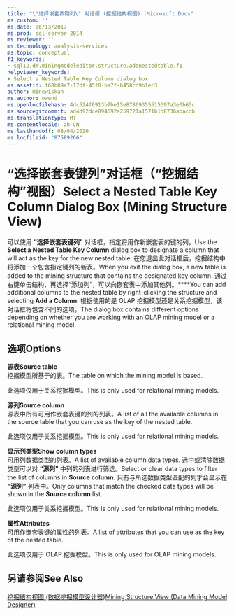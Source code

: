 ```yaml
---
title: "\"选择嵌套表键列\" 对话框 (挖掘结构视图) |Microsoft Docs"
ms.custom: ''
ms.date: 06/13/2017
ms.prod: sql-server-2014
ms.reviewer: ''
ms.technology: analysis-services
ms.topic: conceptual
f1_keywords:
- sql12.dm.miningmodeleditor.structure.addnestedtable.f1
helpviewer_keywords:
- Select a Nested Table Key Column dialog box
ms.assetid: f68b89a7-17df-45f8-ba7f-b458cd9b1ec3
author: minewiskan
ms.author: owend
ms.openlocfilehash: 4dc524f6913b7be15e87869355515397a3e0b65c
ms.sourcegitcommit: ad4d92dce894592a259721a1571b1d8736abacdb
ms.translationtype: MT
ms.contentlocale: zh-CN
ms.lasthandoff: 08/04/2020
ms.locfileid: "87589266"
---
```

# <a name="select-a-nested-table-key-column-dialog-box-mining-structure-view"></a><span data-ttu-id="5daa6-102">“选择嵌套表键列”对话框（“挖掘结构”视图）</span><span class="sxs-lookup"><span data-stu-id="5daa6-102">Select a Nested Table Key Column Dialog Box (Mining Structure View)</span></span>
  <span data-ttu-id="5daa6-103">可以使用 **“选择嵌套表键列”** 对话框，指定将用作新嵌套表的键的列。</span><span class="sxs-lookup"><span data-stu-id="5daa6-103">Use the **Select a Nested Table Key Column** dialog box to designate a column that will act as the key for the new nested table.</span></span> <span data-ttu-id="5daa6-104">在您退出此对话框后，挖掘结构中将添加一个包含指定键列的新表。</span><span class="sxs-lookup"><span data-stu-id="5daa6-104">When you exit the dialog box, a new table is added to the mining structure that contains the designated key column.</span></span> <span data-ttu-id="5daa6-105">通过右键单击结构，再选择“添加列”，可以向嵌套表中添加其他列。\*\*\*\*</span><span class="sxs-lookup"><span data-stu-id="5daa6-105">You can add additional columns to the nested table by right-clicking the structure and selecting **Add a Column**.</span></span> <span data-ttu-id="5daa6-106">根据使用的是 OLAP 挖掘模型还是关系挖掘模型，该对话框将包含不同的选项。</span><span class="sxs-lookup"><span data-stu-id="5daa6-106">The dialog box contains different options depending on whether you are working with an OLAP mining model or a relational mining model.</span></span>  
  
## <a name="options"></a><span data-ttu-id="5daa6-107">选项</span><span class="sxs-lookup"><span data-stu-id="5daa6-107">Options</span></span>  
 <span data-ttu-id="5daa6-108">**源表**</span><span class="sxs-lookup"><span data-stu-id="5daa6-108">**Source table**</span></span>  
 <span data-ttu-id="5daa6-109">挖掘模型所基于的表。</span><span class="sxs-lookup"><span data-stu-id="5daa6-109">The table on which the mining model is based.</span></span>  
  
 <span data-ttu-id="5daa6-110">此选项仅用于关系挖掘模型。</span><span class="sxs-lookup"><span data-stu-id="5daa6-110">This is only used for relational mining models.</span></span>  
  
 <span data-ttu-id="5daa6-111">**源列**</span><span class="sxs-lookup"><span data-stu-id="5daa6-111">**Source column**</span></span>  
 <span data-ttu-id="5daa6-112">源表中所有可用作嵌套表键的列的列表。</span><span class="sxs-lookup"><span data-stu-id="5daa6-112">A list of all the available columns in the source table that you can use as the key of the nested table.</span></span>  
  
 <span data-ttu-id="5daa6-113">此选项仅用于关系挖掘模型。</span><span class="sxs-lookup"><span data-stu-id="5daa6-113">This is only used for relational mining models.</span></span>  
  
 <span data-ttu-id="5daa6-114">**显示列类型**</span><span class="sxs-lookup"><span data-stu-id="5daa6-114">**Show column types**</span></span>  
 <span data-ttu-id="5daa6-115">可用列数据类型的列表。</span><span class="sxs-lookup"><span data-stu-id="5daa6-115">A list of available column data types.</span></span> <span data-ttu-id="5daa6-116">选中或清除数据类型可以对 **“源列”** 中列的列表进行筛选。</span><span class="sxs-lookup"><span data-stu-id="5daa6-116">Select or clear data types to filter the list of columns in **Source column**.</span></span> <span data-ttu-id="5daa6-117">只有与所选数据类型匹配的列才会显示在 **“源列”** 列表中。</span><span class="sxs-lookup"><span data-stu-id="5daa6-117">Only columns that match the checked data types will be shown in the **Source column** list.</span></span>  
  
 <span data-ttu-id="5daa6-118">此选项仅用于关系挖掘模型。</span><span class="sxs-lookup"><span data-stu-id="5daa6-118">This is only used for relational mining models.</span></span>  
  
 <span data-ttu-id="5daa6-119">**属性**</span><span class="sxs-lookup"><span data-stu-id="5daa6-119">**Attributes**</span></span>  
 <span data-ttu-id="5daa6-120">可用作嵌套表键的属性的列表。</span><span class="sxs-lookup"><span data-stu-id="5daa6-120">A list of attributes that you can use as the key of the nested table.</span></span>  
  
 <span data-ttu-id="5daa6-121">此选项仅用于 OLAP 挖掘模型。</span><span class="sxs-lookup"><span data-stu-id="5daa6-121">This is only used for OLAP mining models.</span></span>  
  
## <a name="see-also"></a><span data-ttu-id="5daa6-122">另请参阅</span><span class="sxs-lookup"><span data-stu-id="5daa6-122">See Also</span></span>  
 [<span data-ttu-id="5daa6-123">挖掘结构视图 &#40;数据挖掘模型设计器&#41;</span><span class="sxs-lookup"><span data-stu-id="5daa6-123">Mining Structure View &#40;Data Mining Model Designer&#41;</span></span>](mining-structure-view-data-mining-model-designer.md)  
  
  
